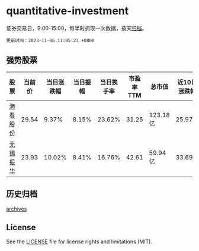 # quantitative-investment

证券交易日，9:00-15:00，每半时抓取一次数据，按天[归档](archives)。

`更新时间：2023-11-06 11:05:23 +0800`

## 强势股票

|股票|当前价|当日涨跌幅|当日振幅|当日换手率|市盈率TTM|总市值|近10日涨跌幅|
|----|----|----|----|----|----|----|----|
|[海看股份](https://xueqiu.com/S/SZ301262)|29.54|9.37%|8.15%|23.62%|31.25|123.18亿|25.97%|
|[无锡振华](https://xueqiu.com/S/SH605319)|23.93|10.02%|8.41%|16.76%|42.61|59.94亿|33.69%|

## 历史归档

[archives](archives)

## License

See the [LICENSE](LICENSE) file for license rights and limitations (MIT).
